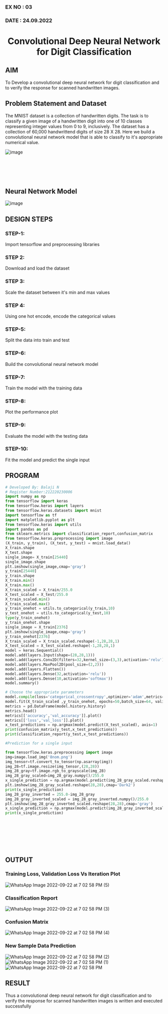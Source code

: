 ### EX NO : 03
### DATE  : 24.09.2022
# <p align="center"> Convolutional Deep Neural Network for Digit Classification </p>

## AIM

To Develop a convolutional deep neural network for digit classification and to verify the response for scanned handwritten images.

## Problem Statement and Dataset

The MNIST dataset is a collection of handwritten digits. The task is to classify a given image of a handwritten digit into one of 10 classes representing integer values from 0 to 9, inclusively. The dataset has a collection of 60,000 handwrittend digits of size 28 X 28. Here we build a convolutional neural network model that is able to classify to it's appropriate numerical value.

![image](https://user-images.githubusercontent.com/75235293/190975763-7d3b7c0f-9458-41e9-a35c-aa063c4977da.png)


## <br><br><br>Neural Network Model

![image](https://user-images.githubusercontent.com/75235293/190976591-e7be8aea-1886-4181-b490-2abde39f2ff6.png)


## DESIGN STEPS
### STEP-1:
Import tensorflow and preprocessing libraries
### STEP 2:
Download and load the dataset
### STEP 3:
Scale the dataset between it's min and max values
### STEP 4:
Using one hot encode, encode the categorical values
### STEP-5:
Split the data into train and test
### STEP-6:
Build the convolutional neural network model
### STEP-7:
Train the model with the training data
### STEP-8:
Plot the performance plot
### STEP-9:
Evaluate the model with the testing data
### STEP-10:
Fit the model and predict the single input

## PROGRAM

```python
# Developed By: Balaji N
# Register Number:212220230006
import numpy as np
from tensorflow import keras
from tensorflow.keras import layers
from tensorflow.keras.datasets import mnist
import tensorflow as tf
import matplotlib.pyplot as plt
from tensorflow.keras import utils
import pandas as pd
from sklearn.metrics import classification_report,confusion_matrix
from tensorflow.keras.preprocessing import image
(X_train, y_train), (X_test, y_test) = mnist.load_data()
X_train.shape
X_test.shape
single_image= X_train[25440]
single_image.shape
plt.imshow(single_image,cmap='gray')
y_train[25440]
y_train.shape
X_train.min()
X_train.max()
X_train_scaled = X_train/255.0
X_test_scaled = X_test/255.0
X_train_scaled.min()
X_train_scaled.max()
y_train_onehot = utils.to_categorical(y_train,10)
y_test_onehot = utils.to_categorical(y_test,10)
type(y_train_onehot)
y_train_onehot.shape
single_image = X_train[2376]
plt.imshow(single_image,cmap='gray')
y_train_onehot[2376]
X_train_scaled = X_train_scaled.reshape(-1,28,28,1)
X_test_scaled = X_test_scaled.reshape(-1,28,28,1)
model = keras.Sequential()
model.add(layers.Input(shape=(28,28,1)))
model.add(layers.Conv2D(filters=32,kernel_size=(3,3),activation='relu'))
model.add(layers.MaxPool2D(pool_size=(2,2)))
model.add(layers.Flatten())
model.add(layers.Dense(32,activation='relu'))
model.add(layers.Dense(10,activation='softmax'))
model.summary()

# Choose the appropriate parameters
model.compile(loss='categorical_crossentropy',optimizer='adam',metrics='accuracy')
model.fit(X_train_scaled ,y_train_onehot, epochs=50,batch_size=64, validation_data=(X_test_scaled,y_test_onehot))
metrics = pd.DataFrame(model.history.history)
metrics.head()
metrics[['accuracy','val_accuracy']].plot()
metrics[['loss','val_loss']].plot()
x_test_predictions = np.argmax(model.predict(X_test_scaled), axis=1)
print(confusion_matrix(y_test,x_test_predictions))
print(classification_report(y_test,x_test_predictions))

#Prediction for a single input

from tensorflow.keras.preprocessing import image
img=image.load_img('8nom.png')
img_tensor=tf.convert_to_tensor(np.asarray(img))
img_28=tf.image.resize(img_tensor,(28,28))
img_28_gray=tf.image.rgb_to_grayscale(img_28)
img_28_gray_scaled=img_28_gray.numpy()/255.0
x_single_prediction = np.argmax(model.predict(img_28_gray_scaled.reshape(1,28,28,1)),axis=1)
plt.imshow(img_28_gray_scaled.reshape(28,28),cmap='Dark2')
print(x_single_prediction)
img_28_gray_inverted = 255.0-img_28_gray
img_28_gray_inverted_scaled = img_28_gray_inverted.numpy()/255.0
plt.imshow(img_28_gray_inverted_scaled.reshape(28,28),cmap='gray')
x_single_prediction = np.argmax(model.predict(img_28_gray_inverted_scaled.reshape(1,28,28,1)),axis=1)
print(x_single_prediction)
```
</br>
</br>

</br>

</br>

</br>

## OUTPUT

### Training Loss, Validation Loss Vs Iteration Plot

![WhatsApp Image 2022-09-22 at 7 02 58 PM (5)](https://user-images.githubusercontent.com/75235455/191963555-f4ac0a2e-775b-4273-89e0-55e50f877e29.jpeg)


### Classification Report
![WhatsApp Image 2022-09-22 at 7 02 58 PM (3)](https://user-images.githubusercontent.com/75235455/191963673-b8a66b7e-869e-49fa-b45f-56d1d112687e.jpeg)



### Confusion Matrix

![WhatsApp Image 2022-09-22 at 7 02 58 PM (4)](https://user-images.githubusercontent.com/75235455/191963743-30d43828-5aaa-48f6-8c43-c86964d53453.jpeg)



### New Sample Data Prediction
![WhatsApp Image 2022-09-22 at 7 02 58 PM (2)](https://user-images.githubusercontent.com/75235455/191963970-79451889-c73a-4a9c-930d-82748f7f6d4c.jpeg)
![WhatsApp Image 2022-09-22 at 7 02 58 PM (1)](https://user-images.githubusercontent.com/75235455/191963989-26732ffd-1230-4129-b949-26bef5994ce7.jpeg)
![WhatsApp Image 2022-09-22 at 7 02 58 PM](https://user-images.githubusercontent.com/75235455/191964022-579b82f2-1098-40a5-83da-ce2e86f11f67.jpeg)



## RESULT
Thus a convolutional deep neural network for digit classification and to verify the response for scanned handwritten images is written and executed successfully
